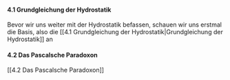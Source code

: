 #### 4.1 Grundgleichung der Hydrostatik
Bevor wir uns weiter mit der Hydrostatik befassen, schauen wir uns erstmal die Basis, also die [[4.1 Grundgleichung der Hydrostatik|Grundgleichung der Hydrostatik]] an

#### 4.2 Das Pascalsche Paradoxon
[[4.2 Das Pascalsche Paradoxon]]